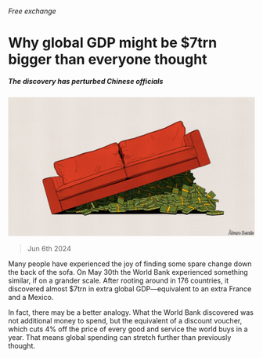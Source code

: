 ###### Free exchange

# Why global GDP might be $7trn bigger than everyone thought 

##### The discovery has perturbed Chinese officials 

![image](images/20240608_FND000.jpg) 

> Jun 6th 2024 

Many people have experienced the joy of finding some spare change down the back of the sofa. On May 30th the World Bank experienced something similar, if on a grander scale. After rooting around in 176 countries, it discovered almost $7trn in extra global GDP—equivalent to an extra France and a Mexico. 

In fact, there may be a better analogy. What the World Bank discovered was not additional money to spend, but the equivalent of a discount voucher, which cuts 4% off the price of every good and service the world buys in a year. That means global spending can stretch further than previously thought. 

